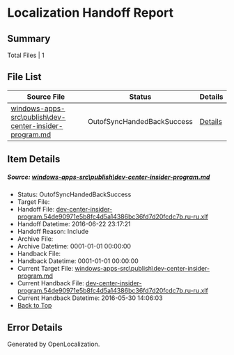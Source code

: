 # <a name='report-top'></a> Localization Handoff Report

## Summary
 Total Files | 1

## File List
 Source File | Status | Details 
 ----------- | ------ | ------- 
 [windows-apps-src\publish\dev-center-insider-program.md](https://github.com/Microsoft/windows-apps/blob/b6c86bc1458f177e44058ac36d97d650bae36008/windows-apps-src/publish/dev-center-insider-program.md) | OutofSyncHandedBackSuccess | [Details](#715d2027114726cf7c9bf0a38d1841f9e83d58e63585)

## Item Details
##### <a name='715d2027114726cf7c9bf0a38d1841f9e83d58e63585'></a> Source: [windows-apps-src\publish\dev-center-insider-program.md](https://github.com/Microsoft/windows-apps/blob/b6c86bc1458f177e44058ac36d97d650bae36008/windows-apps-src/publish/dev-center-insider-program.md)
* Status: OutofSyncHandedBackSuccess
* Target File: 
* Handoff File: [dev-center-insider-program.54de90971e5b8fc4d5a14386bc36fd7d20fcdc7b.ru-ru.xlf](https://github.com/Microsoft/WDG.handoff/blob/10cb70d3b1622462a77ee25022ded671a045c31c/ol-handoff/Microsoft/windows-apps.ru-ru/master/dev-center-insider-program.54de90971e5b8fc4d5a14386bc36fd7d20fcdc7b.ru-ru.xlf)
* Handoff Datetime: 2016-06-22 23:17:21
* Handoff Reason: Include
* Archive File: 
* Archive Datetime: 0001-01-01 00:00:00
* Handback File: 
* Handback Datetime: 0001-01-01 00:00:00
* Current Target File: [windows-apps-src\publish\dev-center-insider-program.md](https://github.com/Microsoft/windows-apps.ru-ru/blob/e7872f786e987c46c3fca5f20ec42607f78920f2/windows-apps-src/publish/dev-center-insider-program.md)
* Current Handback File: [dev-center-insider-program.54de90971e5b8fc4d5a14386bc36fd7d20fcdc7b.ru-ru.xlf](https://github.com/Microsoft/WDG.handback/blob/0faf9b4ce6b19170fe83f60d030e1eaf7d92ea97/ol-handback/Microsoft/windows-apps.ru-ru/master/dev-center-insider-program.54de90971e5b8fc4d5a14386bc36fd7d20fcdc7b.ru-ru.xlf)
* Current Handback Datetime: 2016-05-30 14:06:03
* [Back to Top](#report-top)


## Error Details

Generated by OpenLocalization.

